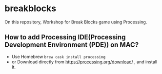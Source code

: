 # breakblocks
On this repository, Workshop for Break Blocks game using Processing.

## How to add Processing IDE(Processing Development Environment (PDE)) on MAC?
* Use Homebrew `brew cask install processing`
* or Download directly from https://processing.org/download/ , and install it.
